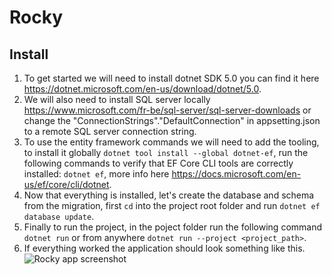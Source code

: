 # Rocky
## Install
  1. To get started we will need to install dotnet SDK 5.0 you can find it here <https://dotnet.microsoft.com/en-us/download/dotnet/5.0>.
  2. We will also need to install SQL server locally <https://www.microsoft.com/fr-be/sql-server/sql-server-downloads> or change the "ConnectionStrings"."DefaultConnection" in appsetting.json to a remote SQL server connection string.
  3. To use the entity framework commands we will need to add the tooling, to install it globally ``dotnet tool install --global dotnet-ef``, run the following commands to verify that EF Core CLI tools are correctly installed: ``dotnet ef``, more info here <https://docs.microsoft.com/en-us/ef/core/cli/dotnet>.
  4. Now that everything is installed, let's create the database and schema from the migration, first ``cd`` into the project root folder and run ``dotnet ef database update``.
  5. Finally to run the project, in the poject folder run the following command ``dotnet run`` or from anywhere ``dotnet run --project <project_path>``.
  6. If everything worked the application should look something like this. ![Rocky app screenshot](https://zupimages.net/up/22/03/2rwb.png)
